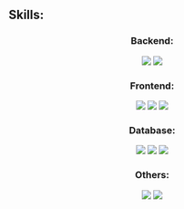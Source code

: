 ## Skills:

<center>

### Backend:

<div text-align="justify">
<img src="https://img.shields.io/badge/.net-20232A?style=for-the-badge&logo=dotnet&logoColor=61fbb8" />
<img src="https://img.shields.io/badge/node.js-20232A?style=for-the-badge&logo=node.js&logoColor=61fbb8" />
</div>

### Frontend:

<div text-align="justify">
<img src="https://img.shields.io/badge/React-20232A?style=for-the-badge&logo=react&logoColor=61fbb8" />
<img src="https://img.shields.io/badge/html5-20232A?style=for-the-badge&logo=html5&logoColor=61fbb8" />
<img src="https://img.shields.io/badge/css3-20232A?style=for-the-badge&logo=css3&logoColor=61fbb8" />
</div>

### Database:

<div text-align="justify">
<img src="https://img.shields.io/badge/postgres-20232A?style=for-the-badge&logo=postgresql&logoColor=61fbb8" />
<img src="https://img.shields.io/badge/MongoDb-20232A?style=for-the-badge&logo=mongodb&logoColor=61fbb8" />
<img src="https://img.shields.io/badge/Redis-20232A?style=for-the-badge&logo=redis&logoColor=61fbb8" />
</div>

### Others:

<div text-align="justify">
<img src="https://img.shields.io/badge/Rabbitmq-20232A?style=for-the-badge&logo=rabbitmq&logoColor=61fbb8" />
<img src="https://img.shields.io/badge/Redux-20232A?style=for-the-badge&logo=redux&logoColor=61fbb8" />
</div>
